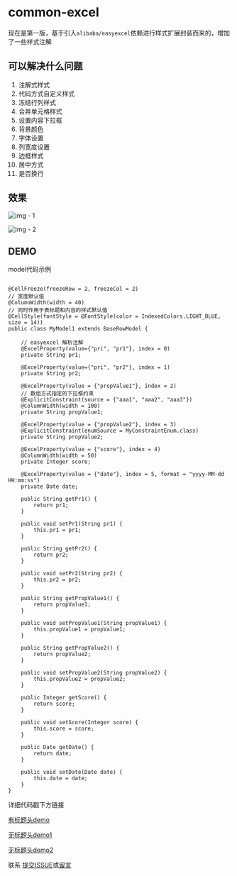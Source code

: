 # common-excel

现在是第一版，基于引入`alibaba/easyexcel`依赖进行样式扩展封装而来的，增加了一些样式注解



## 可以解决什么问题

1. 注解式样式
2. 代码方式自定义样式
3. 冻结行列样式
4. 合并单元格样式
5. 设置内容下拉框
6. 背景颜色
7. 字体设置
8. 列宽度设置
9. 边框样式
10. 居中方式
11. 是否换行

## 效果

![img - 1](https://www.uetty.com/gitattach/LP-20190726_1.png) 

![img - 2](https://www.uetty.com/gitattach/LP-20190726_2.png) 

## DEMO

model代码示例

```

@CellFreeze(freezeRow = 2, freezeCol = 2)
// 宽度默认值
@ColumnWidth(width = 40)
// 同时作用于表标题和内容的样式默认值
@CellStyle(fontStyle = @FontStyle(color = IndexedColors.LIGHT_BLUE, size = 14))
public class MyModel1 extends BaseRowModel {

    // easyexcel 解析注解
    @ExcelProperty(value={"pri", "pr1"}, index = 0)
    private String pr1;

    @ExcelProperty(value={"pri", "pr2"}, index = 1)
    private String pr2;

    @ExcelProperty(value = {"propValue1"}, index = 2)
    // 数组方式指定的下拉框约束
    @ExplicitConstraint(source = {"aaa1", "aaa2", "aaa3"})
    @ColumnWidth(width = 100)
    private String propValue1;

    @ExcelProperty(value = {"propValue2"}, index = 3)
    @ExplicitConstraint(enumSource = MyConstraintEnum.class)
    private String propValue2;

    @ExcelProperty(value = {"score"}, index = 4)
    @ColumnWidth(width = 50)
    private Integer score;

    @ExcelProperty(value = {"date"}, index = 5, format = "yyyy-MM-dd HH:mm:ss")
    private Date date;

    public String getPr1() {
        return pr1;
    }

    public void setPr1(String pr1) {
        this.pr1 = pr1;
    }

    public String getPr2() {
        return pr2;
    }

    public void setPr2(String pr2) {
        this.pr2 = pr2;
    }

    public String getPropValue1() {
        return propValue1;
    }

    public void setPropValue1(String propValue1) {
        this.propValue1 = propValue1;
    }

    public String getPropValue2() {
        return propValue2;
    }

    public void setPropValue2(String propValue2) {
        this.propValue2 = propValue2;
    }

    public Integer getScore() {
        return score;
    }

    public void setScore(Integer score) {
        this.score = score;
    }

    public Date getDate() {
        return date;
    }

    public void setDate(Date date) {
        this.date = date;
    }
}
```

详细代码戳下方链接

[有标题头demo](./src/main/java/com/uetty/common/excel/demo/withhead/TestWithHeadModel.java)

[无标题头demo1](./src/main/java/com/uetty/common/excel/demo/headless/TestHeadlessModel1.java)

[无标题头demo2](./src/main/java/com/uetty/common/excel/demo/headless/TestHeadlessModel2.java)


联系
[提交ISSUE](https://github.com/Uetty/common-excel/issues)或[留言](https://www.uetty.com/article/b6b241c5-466a-4d96-9980-3ce01775d343)